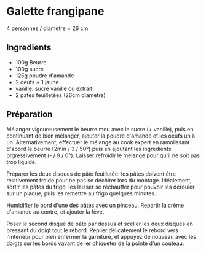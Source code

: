 # Galette frangipane

4 personnes / diametre = 26 cm 

## Ingredients

- 100g Beurre
- 100g sucre
- 125g poudre d'amande
- 2 oeufs + 1 jaune
- vanille: sucre vanillé ou extrait
- 2 pates feuilletées (26cm diametre)

## Préparation

Mélanger vigoureusement le beurre mou avec le sucre (+ vanille), puis en continuant de bien mélanger, ajouter la poudre d'amande et les oeufs un à un.
Alternativement, effectuer le mélange au cook expert en ramolissant d'abord le beurre (2min / 3 / 50°) puis en ajoutant les ingredients prgressivement (- / 9 / 0°).
Laisser refroidir le mélange pour qu'il ne soit pas trop liquide.

Préparer les deux disques de pâte feuilletée: les pâtes doivent être relativement froide pour ne pas se déchirer lors du montage. 
Idéalement, sortir les pâtes du frigo, les laisser se réchauffer pour pouvoir les dérouler sur un plaque, puis les remettre au frigo quelques minutes.

Humidifier le bord d'une des pâtes avec un pinceau. 
Repartir la crème d'amande au centre, et ajouter la fève.

Poser le second disque de pâte par dessus et sceller les deux disques en pressant du doigt tout le rebord.
Replier délicatement le rebord vers l'interieur pour bien enfermer la garniture, et appuyez de nouveau avec les doigts sur les bords vavant de ler chiqueter de la pointe d'un couteau. 
